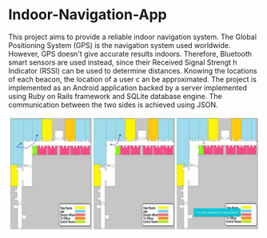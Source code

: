 # Indoor-Navigation-App
This project aims to provide a reliable indoor navigation system. The Global Positioning System (GPS) is 
the navigation system used worldwide. However, GPS doesn't give accurate results indoors. Therefore, Bluetooth 
smart sensors are used instead, since their Received Signal Strengt h Indicator (RSSI) can be used to determine distances.
Knowing the locations of each beacon, the location of a user c an be approximated. The project is implemented as an Android application
backed by a server implemented using Ruby on Rails framework and SQLite database engine. 
The communication between the two sides is achieved using JSON.


![](Screenshot%201.jpg)


